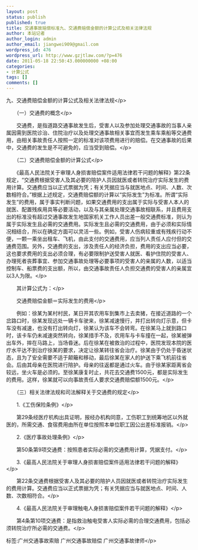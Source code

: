 ```yaml
---
layout: post
status: publish
published: true
title: 交通事故赔偿标准九、交通费赔偿金额的计算公式及相关法律法规
author: 本站记者
author_login: admin
author_email: jiangwei909@gmail.com
wordpress_id: 476
wordpress_url: http://www.gzjtlaw.com/?p=476
date: 2011-05-18 22:50:43.000000000 +08:00
categories:
- 计算公式
tags: []
comments: []
---
```

<p>九、交通费赔偿金额的计算公式及相关法律法规<&#47;p><p>　　（一）交通费的概念<&#47;p><p>　　交通费，是指道路交通事故发生后，受害人以及参加处理交通事故的当事人亲属因需到医院诊治、住院治疗以及处理交通事故相关事宜而发生乘车乘船等交通费用，由相关事故责任人按照一定的标准对该项费用进行的赔偿。在交通事故的后果中，交通费的发生是不可避免的，应当受到赔偿。<&#47;p><p>　　（二）交通费赔偿金额的计算公式<&#47;p><p>　　《最高人民法院关于审理人身损害赔偿案件适用法律若干问题的解释》第22条规定，&ldquo;交通费根据受害人及其必要的陪护人员因就医或者转院治疗实际发生的费用计算。交通费应当以正式票据为凭；有关凭据应当与就医地点、时间、人数、次数相符合。&rdquo;根据上述规定，交通费赔偿额的计算以&ldquo;实际发生&rdquo;为标准。所谓&ldquo;实际发生&rdquo;的费用，属于事实判断问题，如果交通费用的支出属于实际与受害人本人的就医、配置残疾用具等必要活动，以及与其亲属处理交通事故相联系，并且费用支出的标准没有超过交通事故发生地国家机关工作人员出差一般交通费标准，则认为属于实际发生且必需的交通费用。实际发生且必需的交通费用，由于必须和实际情况相结合，所以在确定方面可以灵活一些。例如，受害人伤病较重或有残疾行动不便，一颗一乘坐出租车、飞机，由此支付的交通费用，应当列人责任人应付但的交通费范围。另外，交通费的支出，涉及责任人的经济负担，费用的支出应当必要，这也要求费用的支出必须合理，有必要限制护送受害人就医、看护住院的受害人、办理死者丧葬事宜、参加交通事故处理等必要事项的受害人的亲属的人数，以适当控制车、船票费的支出额，所以，由交通事故责任人负担交通费的受害人的亲属宜以3人为限。<&#47;p><p>　　其计算公式为：<&#47;p><p>　　交通费赔偿金额＝实际发生的费用<&#47;p><p>　　例如：徐某为某村村民，某日开其农用车到集市上去卖猪，在接近道路的一个岔路口时，徐某发现远处一辆卡车驶来，徐某减速慢行，并打出转向灯示意，但卡车没有减速，也没有打出转向灯，徐某认为该车不会转弯。在徐某马上就到路口时，该卡车仍未减速突然转向，徐某措手不及，农用车与卡车撞在一起，徐某被弹出车外，摔在马路上，当场昏迷。后在徐某在被救治的过程中，医院发现本院的医疗水平达不到治疗徐某的要求，决定让徐某转往省会治疗。徐某由于仍处于昏迷状态，且为了安全需要不适于颠簸和移动，最后徐某在家人的护送下乘飞机前往省会。后由其母亲在医院进行陪护。母亲的往返都是通过火车。由于徐某家距离省会较远，坐火车是必须的。至徐某康复时止，共花去交通费1500元，都是实际发生的费用。这样，徐某就可以向事故责任人要求交通费赔偿额1500元。<&#47;p><p>　　（三）相关法律法规和司法解释关于交通费的规定<&#47;p><p>　　1.《工伤保险条例》<&#47;p><p>　　第29条经医疗机构出具证明，报经办机构同意，工伤职工到统筹地区以外就医的，所需交通、食宿费用由所在单位按照本单位职工因公出差标准报销。<&#47;p><p>　　2.《医疗事故处理条例》<&#47;p><p>　　第50条第9项交通费：按照患者实际必需的交通费用计算，凭据支付。<&#47;p><p>　　3.《最高人民法院关于审理人身损害赔偿案件适用法律若干问题的解释》<&#47;p><p>　　第22条交通费根据受害人及其必要的陪护人员因就医或者转院治疗实际发生的费用计算。交通费应当以正式票据为凭；有关凭据应当与就医地点、时间、人数、次数相符合。<&#47;p><p>　　4.《最高人民法院关于审理触电人身损害赔偿案件若干问题的解释》<&#47;p><p>　　第4条第10项交通费：是指救治触电受害人实际必需的合理交通费用，包括必须转院治疗所必需的交通费。<&#47;p><br&#47;><p>标签:广州交通事故索赔 广州交通事故赔偿 广州交通事故律师<&#47;p>
